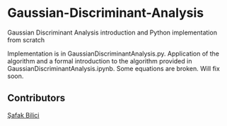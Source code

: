 # Gaussian-Discriminant-Analysis
Gaussian Discriminant Analysis introduction and Python implementation from scratch

Implementation is in GaussianDiscriminantAnalysis.py. Application of the algorithm and a formal introduction to the algorithm provided in GaussianDiscriminantAnalysis.ipynb. Some equations are broken. Will fix soon.

## Contributors
[Şafak Bilici](https://github.com/safakkbilici)
